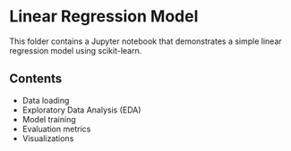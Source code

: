 # Linear Regression Model

This folder contains a Jupyter notebook that demonstrates a simple linear regression model using scikit-learn.

## Contents
- Data loading
- Exploratory Data Analysis (EDA)
- Model training
- Evaluation metrics
- Visualizations

